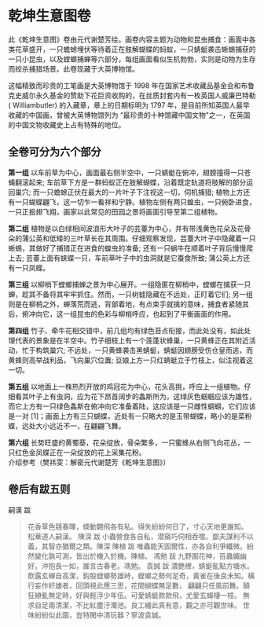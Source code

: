 # 乾坤生意图卷
此《乾坤生意图》卷由元代谢楚芳绘。画卷内容主题为动物和昆虫捕食：画面中各类花草盛开，一只蟾蜍埋伏等待着正在肢解蝴蝶的蚂蚁，一只蜻蜓袭击蜥蜴捕获的一只小昆虫，以及螳螂捕蝉等六部分，每组画面看似生机勃勃，实则是动物为生存而绞杀捕猎场景。此卷现藏于大英博物馆。

这幅精致而珍贵的工笔画是大英博物馆于 1998 年在国家艺术收藏品基金会和布鲁克史威尔永久基金的赞助下花巨资收购的，在丝质封套内有一枚英国人威廉巴特勒 ( Williambutler) 的入藏章，章上的日期标明为 1797 年，是目前所知英国人最早收藏的中国画，曾被大英博物馆列为 “最珍贵的十种馆藏中国文物"之一，在英国的中国文物收藏史上占有特殊的地位。

## 全卷可分为六个部分
**第一组** 以车前草为中心，画面最右侧半空中，一只蜻蜓在俯冲，翅膀撞得一只苍蝇翻滚起来; 车前草下方是一群蚂蚁正在肢解蝴蝶，沿着既定轨道将肢解的部分运回巢穴; 而一只蟾蜍正伏在最大的一片叶子下注视这一切，伺机捕猎; 植物上方还有一只蝴蝶翩飞，这一切乍一看祥和宁静。植物左侧有两只蝗虫，一只俯卧进食，一只正振翅飞翔，画家以此常见的田园之景将画面引导至第二组植物。

**第二组** 植物是以白绿相间波浪形大叶子的芸薹为中心，并有带浅黄色花朵及花骨朵的蒲公英和低矮的三叶草长在其周围。仔细观察发现，芸薹大叶子中隐藏着一只蜥蜴，其做好了捕猎正在进食的蝗虫的准备; 还有一只蜗牛在顺着叶子背后慢慢爬上去; 芸薹上面有蛱蝶一只，车前草叶子中的虫洞就是它蚕食所致; 蒲公英上方还有一只凤蝶。

**第三组** 以柳梢下螳螂捕蝉之景为中心展开。一组隐匿在柳梢中，螳螂在擒获一只蝉，趁其不备将其牢牢抓住。然而，一只树蛙隐藏在不远处，正盯着它们; 另一组则是在柳梢之外，蝉落荒而逃，背部着地，有点束手就擒的意味，捕食者紧随其后，俯冲向它，这一组昆虫的色彩与柳梢呼应，也起到了平衡画面的作用。

**第四组** 竹子、牵牛花相交错中，前几组均有绿色苔点衔接，而此处没有，如此处理代表的景象是在半空中。竹子细枝上有一个莲蓬状蜂巢，一只黄蜂正在其附近活动，忙于构筑巢穴; 不远处，一只黄蜂袭击黑蜻蜓，蜻蜓因翅膀受伤仓皇而逃，而黄蜂则高举战利品，飞向巢穴位置; 豆娘上方一只红蜻蜓立于竹枝上，似注视着这一切。

**第五组** 以地面上一株热烈开放的鸡冠花为中心，花头高挑，呼应上一组植物。仔细看其叶子上有虫洞，应为花下昂首阔步的螽斯所为，这绿灰色蝈蝈应该为雄性，而它上方有一只绿色螽斯在俯冲向它准备着陆，这应该是一只雌性蝈蝈，它们应该是一对 [1]；画面上方有三只蝴蝶，近处有一只略大的是玉带蝴蝶，略小的是菜粉蝶，远处大小远近不一，在翩翩飞舞。

**第六组** 长势旺盛的黄蜀葵，花朵绽放，骨朵繁多，一只蜜蜂从右侧飞向花丛，一只红色金凤蝶正在一朵绽放的花上采集花粉。  
                                                  介绍参考（樊祎雯：解密元代谢楚芳《乾坤生意图》）
## 卷后有跋五则
嗣漢 跋
> 花香草色競春暉，蝡動翾飛各有私。得失紛紛何日了，寸心天地更誰知。 松華道人嗣漢。
陳深 跋
> 小蟲營食各自私，潜窺巧伺相吞噬。鄙夫謀利不以義，其智亦猶爾之類。陳深
陳植 跋
> 唯蟲能天固爾性，亦各自利爭纖微。紛然變化孰可測，皆出於機入於機。陳植。
馮勉 跋
> 九野圍花神，百蟲媚幽好。沖抱長一如，誰言古春老。馮勉。
袁誠 跋
> 濃艷裡，蜻蜓亂點方塘水。飲露玄蟬自高潔，鈎股螳螂勢雄峙，螳螂之勢何足奇，黃雀在後良未知。橫行妄作奸雄者，回頭視此應三思，花間蝴蝶無足數， 翩翩只任風前舞。顛狂繚亂無定時，好與輕浮少年伍。可愛蜻蜓款款飛，尤愛玄蟬棲一枝。 無求自足兩清潔，不比紅塵汙濁池。良工繪此真有意，觀之亦可觀世味。 世味紛紛似此圖，豈特閑中清玩器？寧波袁誠。
